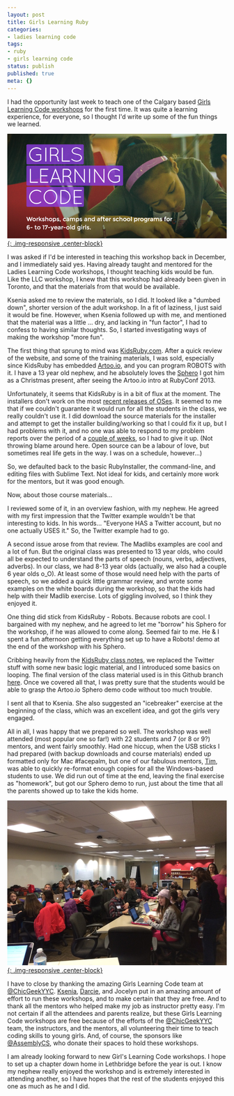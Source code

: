 ```yaml
---
layout: post
title: Girls Learning Ruby
categories:
- ladies learning code
tags:
- ruby
- girls learning code
status: publish
published: true
meta: {}
---
```


I had the opportunity last week to teach one of the Calgary based 
[Girls Learning Code workshops](http://ladieslearningcode.com/chapters/calgary/) for the first time.  It was quite a learning experience, for everyone, so I thought I'd write up some of the fun things we learned.
      
[![](/squarespace_images/static_50d2902fe4b0959a0871a12c_50d29312e4b04687d9db341b_54f11ecbe4b0376cee6be391_1425088215970__img.png){: .img-responsive .center-block}](http://calgary.ladieslearningcode.com)

I was asked if I'd be interested in teaching this workshop back in December, and I immediately said yes.  Having already taught and mentored for the Ladies Learning Code workshops, I thought teaching kids would be fun.  Like the LLC workshop, I knew that this workshop had already been given in Toronto, and that the materials from that would be available.


Ksenia asked me to review the materials, so I did.  It looked like a "dumbed down", shorter version of the adult workshop.  In a fit of laziness, I just said it would be fine.  However, when Ksenia followed up with me, and mentioned that the material was a little ... dry, and lacking in "fun factor", I had to confess to having similar thoughts.  So, I started investigating ways of making the workshop "more fun".


The first thing that sprung to mind was 
[KidsRuby.com](http://kidsruby.com).  After a quick review of the website, and some of the training materials, I was sold, especially since KidsRuby has embedded 
[Artoo.io](http://artoo.io), and you can program ROBOTS with it.  I have a 13 year old nephew, and he absolutely loves the 
[Sphero](http://www.gosphero.com) I got him as a Christmas present, after seeing the Artoo.io intro at RubyConf 2013.

Unfortunately, it seems that KidsRuby is in a bit of flux at the moment.  The installers don't work on the most 
[recent releases of OSes](https://github.com/hybridgroup/kidsrubyinstaller-osx/issues/11).  It seemed to me that if we couldn't guarantee it would run for all the students in the class, we really couldn't use it.  I did download the source materials for the installer and attempt to get the installer building/working so that I could fix it up, but I had problems with it, and no one was able to respond to my problem reports over the period of a 
[couple of weeks]((https://github.com/hybridgroup/kidsrubyinstaller-osx/issues/11)), so I had to give it up. (Not throwing blame around here.  Open source can be a labour of love, but sometimes real life gets in the way.  I was on a schedule, however...)

So, we defaulted back to the basic RubyInstaller, the command-line, and editing files with Sublime Text.  Not ideal for kids, and certainly more work for the mentors, but it was good enough.

Now, about those course materials...

I reviewed some of it, in an overview fashion, with my nephew.  He agreed with my first impression that the Twitter example wouldn't be that interesting to kids.  In his words... "Everyone HAS a Twitter account, but no one actually USES it."  So, the Twitter example had to go.

A second issue arose from that review.  The Madlibs examples are cool and a lot of fun.  But the original class was presented to 13 year olds, who could all be expected to understand the parts of speech (nouns, verbs, adjectives, adverbs).  In our class, we had 8-13 year olds (actually, we also had a couple 6 year olds o_O).  At least some of those would need help with the parts of speech, so we added a quick little grammar review, and wrote some examples on the white boards during the workshop, so that the kids had help with their Madlib exercise. Lots of giggling involved, so I think they enjoyed it.

One thing did stick from KidsRuby - Robots.  Because robots are cool.  I bargained with my nephew, and he agreed to let me "borrow" his Sphero for the workshop, if he was allowed to come along.  Seemed fair to me.  He & I spent a fun afternoon getting everything set up to have a Robots! demo at the end of the workshop with his Sphero.

Cribbing heavily from the 
[KidsRuby class notes](https://github.com/hybridgroup/kidsruby-class-1), we replaced the Twitter stuff with some new basic logic material, and I introduced some basics on looping.  The final version of the class material used is in this Github branch 
[here](https://github.com/wndxlori/glc-ruby/tree/yyc-feb21). Once we covered all that, I was pretty sure that the students would be able to grasp the Artoo.io Sphero demo code without too much trouble.

I sent all that to Ksenia.  She also suggested an "icebreaker" exercise at the beginning of the class, which was an excellent idea, and got the girls very engaged.

All in all, I was happy that we prepared so well.  The workshop was well attended (most popular one so far!) with 22 students and 7 (or 8 or 9?) mentors, and went fairly smoothly.  Had one hiccup, when the USB sticks I had prepared (with backup downloads and course materials) ended up formatted only for Mac #facepalm, but one of our fabulous mentors, 
[Tim](https://twitter.com/timuruski), was able to quickly re-format enough copies for all the Windows-based students to use.  We did run out of time at the end, leaving the final exercise as "homework", but got our Sphero demo to run, just about the time that all the parents showed up to take the kids home.
  
      
[![](/squarespace_images/static_50d2902fe4b0959a0871a12c_50d29312e4b04687d9db341b_54f11e85e4b0d588cecaff91_1425088166782__img.jpg){: .img-responsive .center-block}](http://calgary.ladieslearningcode.com)

I have to close by thanking the amazing Girls Learning Code team at 
[@ChicGeekYYC](http://thechicgeek.ca).
[Ksenia](https://twitter.com/ksenia_nadkina), 
[Darcie](https://twitter.com/derushie), and Jocelyn put in an amazing amount of effort to run these workshops, and to make certain that they are free. And to thank all the mentors who helped make my job as instructor pretty easy.  I'm not certain if all the attendees and parents realize, but these Girls Learning Code workshops are free because of the efforts of the 
[@ChicGeekYYC](https://twitter.com/ChicGeekYYC) team, the instructors, and the mentors, all volunteering their time to teach coding skills to young girls.  And, of course, the sponsors like 
[@AssemblyCS](https://twitter.com/AssemblyCS), who donate their spaces to hold these workshops.

I am already looking forward to new Girl's Learning Code workshops.  I hope to set up a chapter down home in Lethbridge before the year is out.  I know my nephew really enjoyed the workshop and is 
extremely interested in attending another, so I have hopes that the rest of the students enjoyed this one as much as he and I did.
